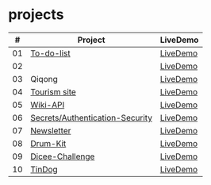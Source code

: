 # projects

| #  | Project |LiveDemo |
| ------------- | ------------- | ------------- |
|01  | [To-do-list](https://github.com/alexgritsanov/Todolist) | [LiveDemo](https://thawing-atoll-41544.herokuapp.com/)  |
|02 | []()  |[LiveDemo]()  |
|03 | Qiqong  |[LiveDemo](http://project2569979.tilda.ws/)  |
|04 |[Tourism site]() |[LiveDemo](http://project2487366.tilda.ws/) |
|05 |[Wiki-API](https://github.com/alexgritsanov/Wiki-API) |[LiveDemo]() |
|06 |[Secrets/Authentication-Security](https://github.com/alexgritsanov/Authentication-Security) |[LiveDemo]() |
|07 |[Newsletter](https://github.com/alexgritsanov/Newsletter) |[LiveDemo](https://polar-scrubland-39324.herokuapp.com/) | 
|08 |[Drum-Kit](https://github.com/alexgritsanov/Drum-Kit) |[LiveDemo](https://alexgritsanov.github.io/Drum-Kit/) |
|09 |[Dicee-Challenge](https://github.com/alexgritsanov/Dicee-Challenge) |[LiveDemo](https://alexgritsanov.github.io/Dicee-Challenge) | 
|10 |[TinDog](https://github.com/alexgritsanov/TinDog) | [LiveDemo](https://alexgritsanov.github.io/TinDog/)  | 
[]()
